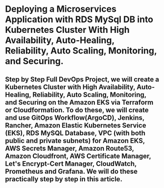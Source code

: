 # Deploying a Microservices Application with RDS MySql DB into Kubernetes Cluster With High Availability, Auto-Healing, Reliability, Auto Scaling, Monitoring, and Securing.
## Step by Step Full DevOps Project, we will create a Kubernetes Cluster with High Availability, Auto-Healing, Reliability, Auto Scaling, Monitoring, and Securing on the Amazon EKS via Terraform or Cloudformation. To do these, we will create and use GitOps Workflow(ArgoCD), Jenkins, Rancher, Amazon Elastic Kubernetes Service (EKS), RDS MySQL Database, VPC (with both public and private subnets) for Amazon EKS, AWS Secrets Manager, Amazon Route53, Amazon Cloudfront, AWS Certificate Manager, Let's Encrypt-Cert Manager, CloudWatch, Prometheus and Grafana. We will do these practically step by step in this article.
